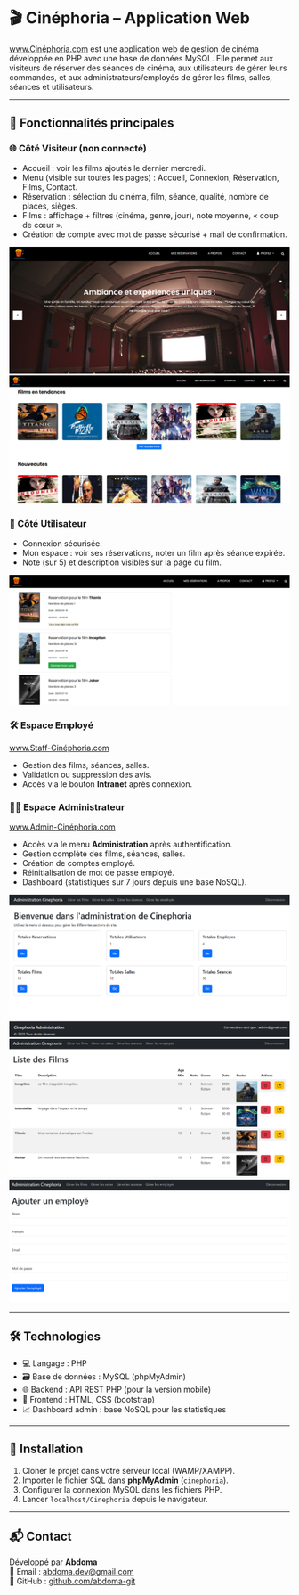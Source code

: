 # 🎬 Cinéphoria – Application Web
 <a href="https://abdou.website/Cinephoria/Vues/index.php"> www.Cinéphoria.com </a>
est une application web de gestion de cinéma développée en PHP avec une base de données MySQL. Elle permet aux visiteurs de réserver des séances de cinéma, aux utilisateurs de gérer leurs commandes, et aux administrateurs/employés de gérer les films, salles, séances et utilisateurs.

---

## 🧩 Fonctionnalités principales

### 🌐 Côté Visiteur (non connecté)
- Accueil : voir les films ajoutés le dernier mercredi.
- Menu (visible sur toutes les pages) : Accueil, Connexion, Réservation, Films, Contact.
- Réservation : sélection du cinéma, film, séance, qualité, nombre de places, sièges.
- Films : affichage + filtres (cinéma, genre, jour), note moyenne, « coup de cœur ».
- Création de compte avec mot de passe sécurisé + mail de confirmation.

<img src="web1.png">
<img src="web2.png">


### 🔐 Côté Utilisateur
- Connexion sécurisée.
- Mon espace : voir ses réservations, noter un film après séance expirée.
- Note (sur 5) et description visibles sur la page du film.

<img src="web3.png">

### 🛠️ Espace Employé

<a href="https://abdou.website/Cinephoria/Vues/Employe/"> www.Staff-Cinéphoria.com </a>

- Gestion des films, séances, salles.
- Validation ou suppression des avis.
- Accès via le bouton **Intranet** après connexion.

### 🧑‍💼 Espace Administrateur

<a href="https://abdou.website/Cinephoria/Vues/Admin/index.php"> www.Admin-Cinéphoria.com </a>
- Accès via le menu **Administration** après authentification.
- Gestion complète des films, séances, salles.
- Création de comptes employé.
- Réinitialisation de mot de passe employé.
- Dashboard (statistiques sur 7 jours depuis une base NoSQL).

<img src="admin1.png">
<img src="admin2.png">
<img src="admin3.png">

---

## 🛠️ Technologies

- 💻 Langage : PHP
- 🗃️ Base de données : MySQL (phpMyAdmin)
- 🌐 Backend : API REST PHP (pour la version mobile)
- 🎨 Frontend : HTML, CSS (bootstrap)
- 📈 Dashboard admin : base NoSQL pour les statistiques

---

## 🚀 Installation

1. Cloner le projet dans votre serveur local (WAMP/XAMPP).
2. Importer le fichier SQL dans **phpMyAdmin** (`cinephoria`).
3. Configurer la connexion MySQL dans les fichiers PHP.
4. Lancer `localhost/Cinephoria` depuis le navigateur.

---

## 📬 Contact

Développé par **Abdoma**  
📧 Email : abdoma.dev@gmail.com  
🔗 GitHub : [github.com/abdoma-git](https://github.com/abdoma-git)


